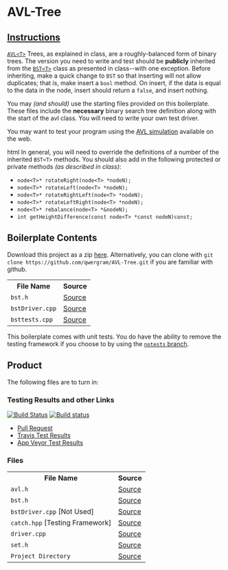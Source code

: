 # AVL-Tree

## [Instructions](http://faculty.edcc.edu//paul.bladek/CS133/p3.htm)
[`AVL<T>`](https://www.cs.usfca.edu/~galles/visualization/AVLtree.html) Trees, as explained in class, are a roughly-balanced form of binary trees. The version you need to write and test should be **publicly** inherited from the [`BST<T>`](https://github.com/qwergram/AVL-Tree/blob/master/AVLTree/bst.h) class as presented in class--with one exception. Before inheriting, make a quick change to `BST` so that inserting will not allow duplicates; that is, make insert a `bool` method. On insert, if the data is equal to the data in the node, insert should return a `false`, and insert nothing.

You may *(and should)* use the starting files provided on this boilerplate.  These files include the **necessary** binary search tree definition along with the start of the avl class. You will need to write your own test driver. 

You may want to test your program using the [AVL simulation](https://www.cs.usfca.edu/~galles/visualization/AVLtree.html) available on the web.

html In general, you will need to override the definitions of a number of the inherited `BST<T>` methods. You should also add in the following protected or private methods *(as described in class)*:

- `node<T>* rotateRight(node<T> *nodeN);`
- `node<T>* rotateLeft(node<T> *nodeN);`
- `node<T>* rotateRightLeft(node<T> *nodeN);`
- `node<T>* rotateLeftRight(node<T> *nodeN);`
- `node<T>* rebalance(node<T> *&nodeN);`
- `int getHeightDifference(const node<T> *const nodeN)const;`

## Boilerplate Contents

Download this project as a zip [here](https://github.com/qwergram/AVL-Tree/archive/master.zip).
Alternatively, you can clone with `git clone https://github.com/qwergram/AVL-Tree.git` if you are familiar with
github.

<table>
<tr>
    <th>File Name</th>
    <th>Source</th>
</tr>
<tr>
    <td><code>bst.h</code></td>
    <td><a href="https://github.com/qwergram/AVL-Tree/blob/master/AVLTree/bst.h">Source</a></td>
</tr>
<tr>
    <td><code>bstDriver.cpp</code></td>
    <td><a href="https://github.com/qwergram/AVL-Tree/blob/master/AVLTree/bstDriver.cpp">Source</a></td>
</tr>
<tr>
    <td><code>bsttests.cpp</code></td>
    <td><a href="https://github.com/qwergram/AVL-Tree/blob/master/AVLTests/bsttests.cpp">Source</a></td>
</tr>
</table>

This boilerplate comes with unit tests. You do have the ability to remove the testing framework if you choose to by using the [`notests` branch](https://github.com/qwergram/AVL-Tree/tree/notests).

## Product

The following files are to turn in:

### Testing Results and other Links

[![Build Status](https://travis-ci.org/qwergram/CS133Assignment.svg?branch=project3)](https://travis-ci.org/qwergram/CS133Assignment)
[![Build status](https://ci.appveyor.com/api/projects/status/o3eopf6bs2o12t3c?svg=true)](https://ci.appveyor.com/project/qwergram/cs133assignment)

- [Pull Request](https://github.com/qwergram/CS133Assignment/pull/1)
- [Travis Test Results](https://travis-ci.org/qwergram/CS133Assignment/)
- [App Veyor Test Results](https://ci.appveyor.com/project/qwergram/cs133assignment)

### Files

<table>
<tr>
    <th>File Name</th>
    <th>Source</th>
</tr>
<tr>
    <td><code>avl.h</code></td>
    <td><a href="https://github.com/qwergram/CS133Assignment/blob/project3/AVLTree/avl.h">Source</a></td>
</tr>
<tr>
    <td><code>bst.h</code></td>
    <td><a href="https://github.com/qwergram/CS133Assignment/blob/project3/AVLTree/bst.h">Source</a></td>
</tr>
<tr>
    <td><code>bstDriver.cpp</code> [Not Used]</td>
    <td><a href="https://github.com/qwergram/CS133Assignment/blob/project3/AVLTree/bstDriver.cpp">Source</a></td>
</tr>
<tr>
    <td><code>catch.hpp</code> [Testing Framework]</td>
    <td><a href="https://github.com/qwergram/CS133Assignment/blob/project3/AVLTree/catch.hpp">Source</a></td>
</tr>
<tr>
    <td><code>driver.cpp</code></td>
    <td><a href="https://github.com/qwergram/CS133Assignment/blob/project3/AVLTree/driver.cpp">Source</a></td>
</tr>
<tr>
    <td><code>set.h</code></td>
    <td><a href="https://github.com/qwergram/CS133Assignment/blob/project3/AVLTree/set.h">Source</a></td>
</tr>
<tr>
    <td><code>Project Directory</code></td>
    <td><a href="https://github.com/qwergram/CS133Assignment/tree/project3/AVLTree">Source</a></td>
</tr>
</table>